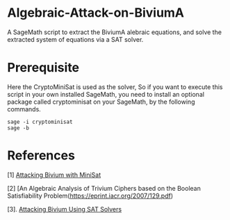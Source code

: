 # Algebraic-Attack-on-BiviumA
A SageMath script to extract the BiviumA alebraic equations, and solve the extracted system of equations via a SAT solver. 
# Prerequisite
Here the CryptoMiniSat is used as the solver, So if you want to execute this script in your own installed SageMath, you need to install an optional package called cryptominisat on your SageMath, by the following commands.  
```
sage -i cryptominisat
sage -b
```
# References
[1] [Attacking Bivium with MiniSat](https://www.cosic.esat.kuleuven.be/ecrypt/stream/papersdir/2007/040.pdf)

[2] [An Algebraic Analysis of Trivium Ciphers based on the Boolean Satisfiability Problem(https://eprint.iacr.org/2007/129.pdf)

[3]. [Attacking Bivium Using SAT Solvers](https://link.springer.com/chapter/10.1007/978-3-540-79719-7_7)
